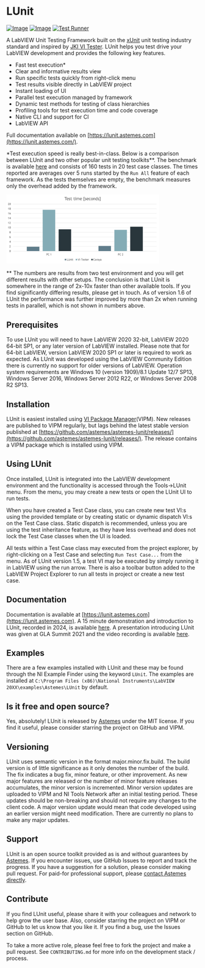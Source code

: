 # LUnit
[![Image](https://www.vipm.io/package/astemes_lib_lunit/badge.svg?metric=installs)](https://www.vipm.io/package/astemes_lib_lunit/) 
[![Image](https://www.vipm.io/package/astemes_lib_lunit/badge.svg?metric=stars)](https://www.vipm.io/package/astemes_lib_lunit/)
[![Test Runner](https://github.com/astemes/astemes-lunit/actions/workflows/workflow.yml/badge.svg)](https://github.com/astemes/astemes-lunit/actions/workflows/workflow.yml)

A LabVIEW Unit Testing Framework built on the [xUnit](https://en.wikipedia.org/wiki/XUnit) unit testing industry standard and inspired by [JKI VI Tester](https://github.com/JKISoftware/JKI-VI-Tester).
LUnit helps you test drive your LabVIEW development and provides the following key features.

- Fast test execution\*
- Clear and informative results view
- Run specific tests quickly from right-click menu
- Test results visible directly in LabVIEW project
- Instant loading of UI
- Parallel test execution managed by framework
- Dynamic test methods for testing of class hierarchies
- Profiling tools for test execution time and code coverage
- Native CLI and support for CI
- LabVIEW API

Full documentation available on [https://lunit.astemes.com](https://lunit.astemes.com/).

\*Test execution speed is really best-in-class. 
Below is a comparison between LUnit and two other popular unit testing toolkits\*\*.
The benchmark is available [here](https://github.com/Astemes/astemes-lunit/tree/main/sandbox/Benchmark) and consists of 160 tests in 20 test case classes.
The times reported are averages over 5 runs started by the `Run All` feature of each framework.
As the tests themselves are empty, the benchmark measures only the overhead added by the framework.

<img src="https://raw.githubusercontent.com/Astemes/astemes-lunit/main/docs/10_Basics/img/Benchmark.png" alt="Benchmark"  width="400"/>

\*\* The numbers are results from two test environment and you will get different results with other setups.
The conclusion is that LUnit is somewhere in the range of 2x-10x faster than other available tools.
If you find significantly differing results, please get in touch.
As of version 1.6 of LUnit the performance was further improved by more than 2x when running tests in parallell, which is not shown in numbers above.

## Prerequisites

To use LUnit you will need to have LabVIEW 2020 32-bit, LabVIEW 2020 64-bit SP1, or any later version of LabVIEW installed.
Please note that for 64-bit LabVIEW, version LabVIEW 2020 SP1 or later is required to work as expected.
As LUnit was developed using the LabVIEW Community Edition there is currently no support for older versions of LabVIEW.
Operation system requirements are Windows 10 (version 1909)/8.1 Update 12/7 SP13, Windows Server 2016, Windows Server 2012 R22, or Windows Server 2008 R2 SP13.

## Installation

LUnit is easiest installed using [VI Package Manager](https://www.vipm.io/package/astemes_lib_lunit/)(VIPM).
New releases are published to VIPM regularly, but lags behind the latest stable version published at [https://github.com/astemes/astemes-lunit/releases/](https://github.com/astemes/astemes-lunit/releases/).
The release contains a VIPM package which is installed using VIPM.

## Using LUnit

Once installed, LUnit is integrated into the LabVIEW development environment and the functionality is accessed through the Tools->LUnit menu.
From the menu, you may create a new tests or open the LUnit UI to run tests.

When you have created a Test Case class, you can create new test VI:s using the provided template or by creating static or dynamic dispatch VI:s on the Test Case class.
Static dispatch is recommended, unless you are using the test inheritance feature, as they have less overhead and does not lock the Test Case classes when the UI is loaded.

All tests within a Test Case class may executed from the project explorer, by right-clicking on a Test Case and selecting `Run Test Case...` from the menu.
As of LUnit version 1.5, a test VI may be executed by simply running it in LabVIEW using the run arrow.
There is also a toolbar button added to the LabVIEW Project Explorer to run all tests in project or create a new test case.

## Documentation

Documentation is available at [https://lunit.astemes.com](https://lunit.astemes.com).
A 15 minute demonstration and introduction to LUnit, recorded in 2024, is available [here](https://www.youtube.com/watch?v=Cxb1FUIsC04).
A presentation introducing LUnit was given at GLA Summit 2021 and the video recording is available [here](https://www.youtube.com/watch?v=Kys_w2RNffw&t=131s).

## Examples

There are a few examples installed with LUnit and these may be found through the NI Example Finder using the keyword `LUnit`.
The examples are installed at `C:\Program Files (x86)\National Instruments\LabVIEW 20XX\examples\Astemes\LUnit` by default.

## Is it free and open source?

Yes, absolutely!
LUnit is released by [Astemes](https://www.astemes.com) under the MIT license.
If you find it useful, please consider starring the project on GitHub and VIPM.

## Versioning

LUnit uses semantic version in the format major.minor.fix.build. 
The build version is of little significance as it only denotes the number of the build.
The fix indicates a bug fix, minor feature, or other improvement. 
As new major features are released or the number of minor feature releases accumulates, the minor version is incremented.
Minor version updates are uploaded to VIPM and NI Tools Network after an initial testing period.
These updates should be non-breaking and should not require any changes to the client code.
A major version update would mean that code developed using an earlier version might need modification.
There are currently no plans to make any major updates.

## Support

LUnit is an open source toolkit provided as is and without guarantees by [Astemes](https://www.astemes.com). If you encounter issues, use GitHub Issues to report and track the progress. If you have a suggestion for a solution, please consider making pull request. For paid-for professional support, please [contact Astemes directly](https://www.astemes.com/contact).

## Contribute

If you find LUnit useful, please share it with your colleagues and network to help grow the user base.
Also, consider starring the project on VIPM or GitHub to let us know that you like it.
If you find a bug, use the Issues section on GitHub.

To take a more active role, please feel free to fork the project and make a pull request. See `CONTRIBUTING.md` for more info on the development stack / process.
